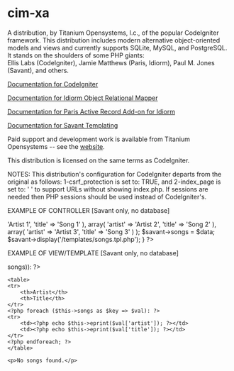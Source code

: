 cim-xa
======

A distribution, by Titanium Opensystems, l.c., of the popular CodeIgniter framework. 
This distribution includes modern alternative object-oriented models and views and currently supports SQLite, MySQL, and PostgreSQL.
It stands on the shoulders of some PHP giants:  
Ellis Labs (CodeIgniter), Jamie Matthews (Paris, Idiorm), Paul M. Jones (Savant), and others. 

<a href="http://ellislab.com/codeigniter/user-guide/toc.html">Documentation for CodeIgniter</a>

<a href="http://idiorm.readthedocs.org/en/latest/">Documentation for Idiorm Object Relational Mapper</a>

<a href="http://paris.readthedocs.org/en/latest/">Documentation for Paris Active Record Add-on for Idiorm</a>

<a href="http://phpsavant.com/docs/">Documentation for Savant Templating</a>

Paid support and development work is available from Titanium Opensystems -- see the <a href="//tinyurl.com/dbmsmax">website</a>.

This distribution is licensed on the same terms as CodeIgniter. 

NOTES:
This distribution's configuration for CodeIgniter departs from the original as follows: 1-csrf_protection is set to: TRUE, 
and 2-index_page is set to: ' ' to support URLs without showing index.php. 
If sessions are needed then PHP sessions should be used instead of CodeIgniter's. 

EXAMPLE OF CONTROLLER [Savant only, no database]
<?php
public function index()
{
	require_once '/idiorm/idiorm.php';
	require_once '/savant/Savant3.php';
	$savant = new Savant3();
// NO MODELS YET SO USING AN ARRAY
	$data = array(
		array(
			'artist' => 'Artist 1',
			'title' => 'Song 1'
		),
		array(
			'artist' => 'Artist 2',
			'title' => 'Song 2'
		),
		array(
			'artist' => 'Artist 3',
			'title' => 'Song 3'
		)
	);
	$savant->songs = $data;
	$savant->display('/templates/songs.tpl.php');
}     		
?>

EXAMPLE OF VIEW/TEMPLATE [Savant only, no database]
<?php 
if (is_array($this->songs)): ?>
	<table>
	<tr>
		<th>Artist</th>
		<th>Title</th>
	</tr>
	<?php foreach ($this->songs as $key => $val): ?>
	<tr>
		<td><?php echo $this->eprint($val['artist']); ?></td>
		<td><?php echo $this->eprint($val['title']); ?></td>
	</tr>
	<?php endforeach; ?>
	</table>
<?php else: ?>
	<p>No songs found.</p>
<?php endif; ?>
